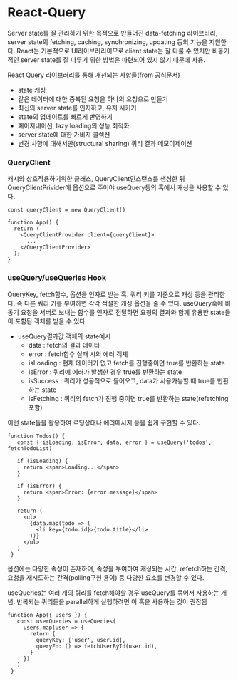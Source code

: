 # React-Query

Server state를 잘 관리하기 위한 목적으로 만들어진 data-fetching 라이브러리, server state의 fetching, caching, synchronizing, updating 등의 기능을 지원한다. React는 기본적으로 UI라이브러리이므로 client state는 잘 다룰 수 있지만 비동기적인 server state를 잘 다루기 위한 방법은 마련되어 있지 않기 때문에 사용.

React Query 라이브러리를 통해 개선되는 사항들(from 공식문서)

- state 캐싱
- 같은 데이터에 대한 중복된 요청을 하나의 요청으로 만들기
- 최신의 server state를 인지하고, 유지 시키기
- state의 업데이트를 빠르게 반영하기
- 페이지네이션, lazy loading의 성능 최적화
- server state에 대한 가비지 콜렉션
- 변경 사항에 대해서만(structural sharing) 쿼리 결과 메모이제이션

### QueryClient
캐시와 상호작용하기위한 클래스, QueryClient인스턴스를 생성한 뒤 QueryClientPrivider에 옵션으로 주어야 useQuery등의 훅에서 캐싱을 사용할 수 있다.
```
const queryClient = new QueryClient()

function App() {
  return (
    <QueryClientProvider client={queryClient}>
      ...
    </QueryClientProvider>
  );
}
```

### useQuery/useQueries Hook
QueryKey, fetch함수, 옵션을 인자로 받는 훅. 쿼리 키를 기준으로 캐싱 등을 관리한다. 즉 다른 쿼리 키를 부여하면 각각 적절한 캐싱 옵션을 줄 수 있다.
useQuery훅에 비동기 요청을 서버로 보내는 함수를 인자로 전달하면 요청의 결과와 함께 유용한 state들이 포함된 객체를 받을 수 있다.

+ useQuery결과값 객체의 state예시
  + data : fetch의 결과 데이터
  + error : fetch함수 실패 시의 에러 객체
  + isLoading : 현재 데이터가 없고 fetch를 진행중이면 true를 반환하는 state
  + isError : 쿼리에 에러가 발생한 경우 true를 반환하는 state
  + isSuccess : 쿼리가 성공적으로 들어오고, data가 사용가능할 때 true를 반환하는 state
  + isFetching : 쿼리의 fetch가 진행 중이면 true를 반환하는 state(refetching 포함)

이런 state들을 활용하여 로딩상태나 에러메시지 등을 쉽게 구현할 수 있다.
```
function Todos() {
   const { isLoading, isError, data, error } = useQuery('todos', fetchTodoList)

   if (isLoading) {
     return <span>Loading...</span>
   }

   if (isError) {
     return <span>Error: {error.message}</span>
   }

   return (
     <ul>
       {data.map(todo => (
         <li key={todo.id}>{todo.title}</li>
       ))}
     </ul>
   )
 }
 ```
옵션에는 다양한 속성이 존재하며, 속성을 부여하여 캐싱되는 시간, refetch하는 간격, 요청을 재시도하는 간격(polling구현 용이) 등 다양한 요소를 변경할 수 있다.

useQueries는 여러 개의 쿼리를 fetch해야할 경우 useQuery를 묶어서 사용하는 개념. 반복되는 쿼리들을 parallel하게 실행하려면 이 훅을 사용하는 것이 권장됨
```
function App({ users }) {
   const userQueries = useQueries(
     users.map(user => {
       return {
         queryKey: ['user', user.id],
         queryFn: () => fetchUserById(user.id),
       }
     })
   )
 }
```

